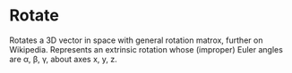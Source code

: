 # Rotate
Rotates a 3D vector in space with general rotation matrox, further on Wikipedia.
Represents an extrinsic rotation whose (improper) Euler angles are α, β, γ, about axes x, y, z.
